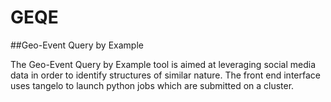 # GEQE
##Geo-Event Query by Example

The Geo-Event Query by Example tool is aimed at leveraging social media data in order to identify structures of similar nature.  The front end interface uses tangelo to launch python jobs which are submitted on a cluster.